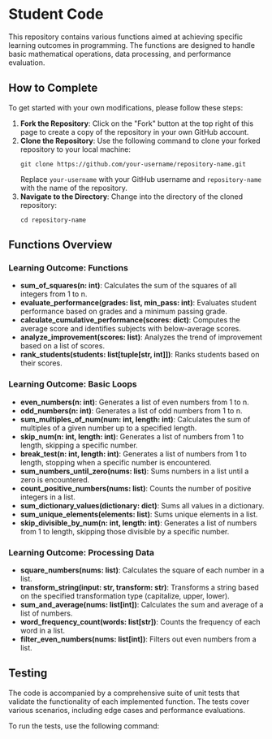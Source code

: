 # Student Code

This repository contains various functions aimed at achieving specific learning outcomes in programming. The functions are designed to handle basic mathematical operations, data processing, and performance evaluation.

## How to Complete

To get started with your own modifications, please follow these steps:

1. **Fork the Repository**: Click on the "Fork" button at the top right of this page to create a copy of the repository in your own GitHub account.
2. **Clone the Repository**: Use the following command to clone your forked repository to your local machine:
   ```
   git clone https://github.com/your-username/repository-name.git
   ```
   Replace `your-username` with your GitHub username and `repository-name` with the name of the repository.
3. **Navigate to the Directory**: Change into the directory of the cloned repository:
   ```
   cd repository-name
   ```

## Functions Overview

### Learning Outcome: Functions

- **sum_of_squares(n: int)**: Calculates the sum of the squares of all integers from 1 to n.
- **evaluate_performance(grades: list, min_pass: int)**: Evaluates student performance based on grades and a minimum passing grade.
- **calculate_cumulative_performance(scores: dict)**: Computes the average score and identifies subjects with below-average scores.
- **analyze_improvement(scores: list)**: Analyzes the trend of improvement based on a list of scores.
- **rank_students(students: list[tuple[str, int]])**: Ranks students based on their scores.

### Learning Outcome: Basic Loops

- **even_numbers(n: int)**: Generates a list of even numbers from 1 to n.
- **odd_numbers(n: int)**: Generates a list of odd numbers from 1 to n.
- **sum_multiples_of_num(num: int, length: int)**: Calculates the sum of multiples of a given number up to a specified length.
- **skip_num(n: int, length: int)**: Generates a list of numbers from 1 to length, skipping a specific number.
- **break_test(n: int, length: int)**: Generates a list of numbers from 1 to length, stopping when a specific number is encountered.
- **sum_numbers_until_zero(nums: list)**: Sums numbers in a list until a zero is encountered.
- **count_positive_numbers(nums: list)**: Counts the number of positive integers in a list.
- **sum_dictionary_values(dictionary: dict)**: Sums all values in a dictionary.
- **sum_unique_elements(elements: list)**: Sums unique elements in a list.
- **skip_divisible_by_num(n: int, length: int)**: Generates a list of numbers from 1 to length, skipping those divisible by a specific number.

### Learning Outcome: Processing Data

- **square_numbers(nums: list)**: Calculates the square of each number in a list.
- **transform_string(input: str, transform: str)**: Transforms a string based on the specified transformation type (capitalize, upper, lower).
- **sum_and_average(nums: list[int])**: Calculates the sum and average of a list of numbers.
- **word_frequency_count(words: list[str])**: Counts the frequency of each word in a list.
- **filter_even_numbers(nums: list[int])**: Filters out even numbers from a list.

## Testing

The code is accompanied by a comprehensive suite of unit tests that validate the functionality of each implemented function. The tests cover various scenarios, including edge cases and performance evaluations.

To run the tests, use the following command:
